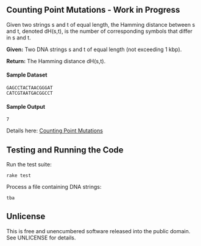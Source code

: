## Counting Point Mutations - Work in Progress

Given two strings s and t of equal length, the Hamming distance between s and t, denoted dH(s,t), is the number of corresponding symbols that differ in s and t.

**Given:** Two DNA strings s and t of equal length (not exceeding 1 kbp).

**Return:** The Hamming distance dH(s,t).

#### Sample Dataset

    GAGCCTACTAACGGGAT
    CATCGTAATGACGGCCT

#### Sample Output

    7
    
Details here: [Counting Point Mutations](http://rosalind.info/problems/hamm/)
    
## Testing and Running the Code

Run the test suite:

    rake test
    
Process a file containing DNA strings:

    tba
    
## Unlicense

This is free and unencumbered software released into the public domain.  See UNLICENSE for details.
